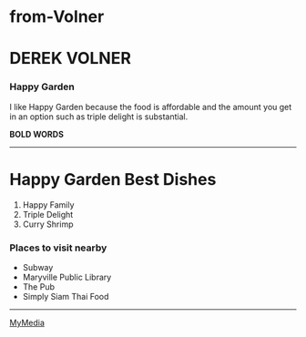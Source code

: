 # from-Volner
# DEREK VOLNER
### Happy Garden

I like Happy Garden because the food is affordable and the amount you get in an option such as triple delight is substantial.

**BOLD WORDS**

-----------
# Happy Garden Best Dishes
1. Happy Family
2. Triple Delight
3. Curry Shrimp 

### Places to visit nearby

* Subway
* Maryville Public Library
* The Pub
* Simply Siam Thai Food

----------

[MyMedia](MyMedia.md)

